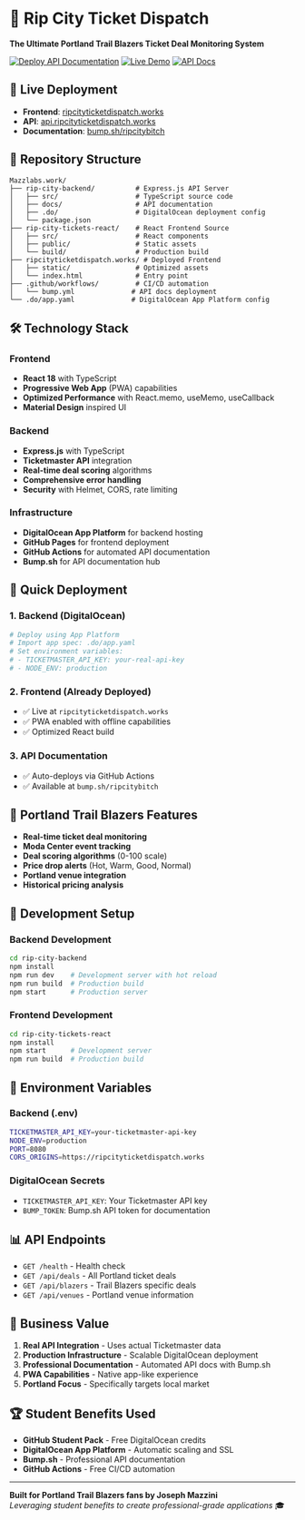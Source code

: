 # 🏀 Rip City Ticket Dispatch

**The Ultimate Portland Trail Blazers Ticket Deal Monitoring System**

[![Deploy API Documentation](https://github.com/J-mazz/Mazzlabs.work/workflows/Check%20&%20deploy%20API%20documentation/badge.svg)](https://github.com/J-mazz/Mazzlabs.work/actions)
[![Live Demo](https://img.shields.io/badge/Live%20Demo-ripcityticketdispatch.works-red)](https://ripcityticketdispatch.works)
[![API Docs](https://img.shields.io/badge/API%20Docs-Bump.sh-blue)](https://bump.sh/ripcitybitch)

## 🚀 **Live Deployment**

- **Frontend**: [ripcityticketdispatch.works](https://ripcityticketdispatch.works)
- **API**: [api.ripcityticketdispatch.works](https://api.ripcityticketdispatch.works)
- **Documentation**: [bump.sh/ripcitybitch](https://bump.sh/ripcitybitch)

## 📁 **Repository Structure**

```
Mazzlabs.work/
├── rip-city-backend/          # Express.js API Server
│   ├── src/                   # TypeScript source code
│   ├── docs/                  # API documentation
│   ├── .do/                   # DigitalOcean deployment config
│   └── package.json
├── rip-city-tickets-react/    # React Frontend Source
│   ├── src/                   # React components
│   ├── public/                # Static assets
│   └── build/                 # Production build
├── ripcityticketdispatch.works/ # Deployed Frontend
│   ├── static/                # Optimized assets
│   └── index.html             # Entry point
├── .github/workflows/         # CI/CD automation
│   └── bump.yml              # API docs deployment
└── .do/app.yaml              # DigitalOcean App Platform config
```

## 🛠 **Technology Stack**

### **Frontend**
- **React 18** with TypeScript
- **Progressive Web App** (PWA) capabilities
- **Optimized Performance** with React.memo, useMemo, useCallback
- **Material Design** inspired UI

### **Backend**
- **Express.js** with TypeScript
- **Ticketmaster API** integration
- **Real-time deal scoring** algorithms
- **Comprehensive error handling**
- **Security** with Helmet, CORS, rate limiting

### **Infrastructure**
- **DigitalOcean App Platform** for backend hosting
- **GitHub Pages** for frontend deployment
- **GitHub Actions** for automated API documentation
- **Bump.sh** for API documentation hub

## 🚀 **Quick Deployment**

### **1. Backend (DigitalOcean)**
```bash
# Deploy using App Platform
# Import app spec: .do/app.yaml
# Set environment variables:
# - TICKETMASTER_API_KEY: your-real-api-key
# - NODE_ENV: production
```

### **2. Frontend (Already Deployed)**
- ✅ Live at `ripcityticketdispatch.works`
- ✅ PWA enabled with offline capabilities
- ✅ Optimized React build

### **3. API Documentation**
- ✅ Auto-deploys via GitHub Actions
- ✅ Available at `bump.sh/ripcitybitch`

## 🏀 **Portland Trail Blazers Features**

- **Real-time ticket deal monitoring**
- **Moda Center event tracking**
- **Deal scoring algorithms** (0-100 scale)
- **Price drop alerts** (Hot, Warm, Good, Normal)
- **Portland venue integration**
- **Historical pricing analysis**

## 🔧 **Development Setup**

### **Backend Development**
```bash
cd rip-city-backend
npm install
npm run dev    # Development server with hot reload
npm run build  # Production build
npm start      # Production server
```

### **Frontend Development**
```bash
cd rip-city-tickets-react
npm install
npm start      # Development server
npm run build  # Production build
```

## 🔐 **Environment Variables**

### **Backend (.env)**
```bash
TICKETMASTER_API_KEY=your-ticketmaster-api-key
NODE_ENV=production
PORT=8080
CORS_ORIGINS=https://ripcityticketdispatch.works
```

### **DigitalOcean Secrets**
- `TICKETMASTER_API_KEY`: Your Ticketmaster API key
- `BUMP_TOKEN`: Bump.sh API token for documentation

## 📊 **API Endpoints**

- `GET /health` - Health check
- `GET /api/deals` - All Portland ticket deals
- `GET /api/blazers` - Trail Blazers specific deals
- `GET /api/venues` - Portland venue information

## 🎯 **Business Value**

1. **Real API Integration** - Uses actual Ticketmaster data
2. **Production Infrastructure** - Scalable DigitalOcean deployment
3. **Professional Documentation** - Automated API docs with Bump.sh
4. **PWA Capabilities** - Native app-like experience
5. **Portland Focus** - Specifically targets local market

## 🏆 **Student Benefits Used**

- **GitHub Student Pack** - Free DigitalOcean credits
- **DigitalOcean App Platform** - Automatic scaling and SSL
- **Bump.sh** - Professional API documentation
- **GitHub Actions** - Free CI/CD automation

---

**Built for Portland Trail Blazers fans by Joseph Mazzini**  
*Leveraging student benefits to create professional-grade applications* 🎓
